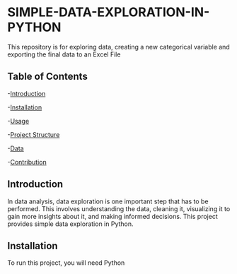 # SIMPLE-DATA-EXPLORATION-IN-PYTHON
This repository is for exploring data, creating a new categorical variable and exporting the final data to an Excel File

## Table of Contents
-[Introduction](#Introduction)

-[Installation](#Installation)

-[Usage](#Usage)

-[Project Structure](#Project-Structure)

-[Data](#Data)

-[Contribution](#Contribution)

## Introduction
In data analysis, data exploration is one important step that has to be performed. This involves understanding the data, cleaning it, visualizing it to gain more insights about it, and making informed decisions. This project provides simple data exploration in Python.

## Installation
To run this project, you will need Python 
